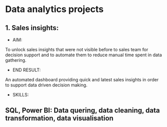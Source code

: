 # Data analytics projects

## 1. Sales insights:

 - AIM: 
 
 To unlock sales insights that were not visible before to sales team for decision support and to automate them to reduce manual time spent in data gathering.
 
 - END RESULT:
 
 An automated dashboard providing quick and latest sales insights in order to support data driven decision making.
 
 - SKILLS:
 
 SQL, Power BI: Data quering, data cleaning, data transformation, data visualisation
---
